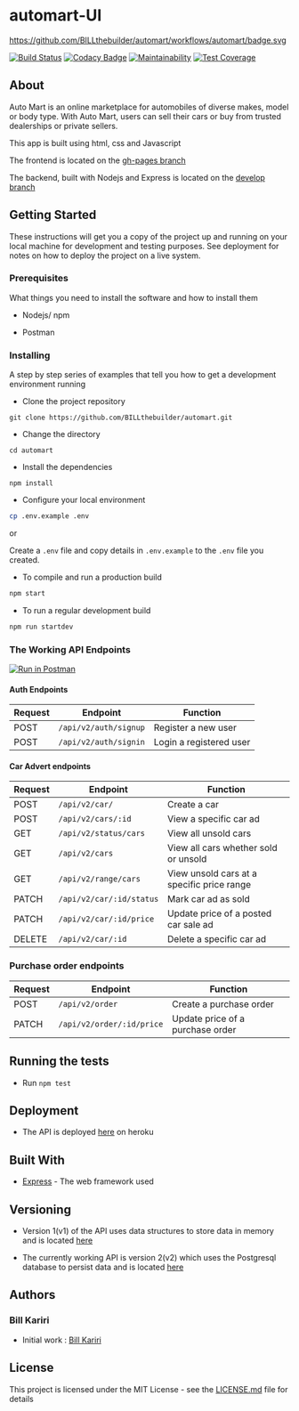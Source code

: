# automart-UI
https://github.com/BILLthebuilder/automart/workflows/automart/badge.svg

[![Build Status](https://travis-ci.org/BILLthebuilder/automart.svg?branch=develop)](https://travis-ci.org/BILLthebuilder/automart)
[![Codacy Badge](https://api.codacy.com/project/badge/Grade/49ef39d76a524574a1a17377fd577175)](https://www.codacy.com/app/BILLthebuilder/automart?utm_source=github.com&utm_medium=referral&utm_content=BILLthebuilder/automart&utm_campaign=Badge_Grade)
[![Maintainability](https://api.codeclimate.com/v1/badges/ffb1d05cd6ce559cedcb/maintainability)](https://codeclimate.com/github/BILLthebuilder/automart/maintainability)
[![Test Coverage](https://api.codeclimate.com/v1/badges/ffb1d05cd6ce559cedcb/test_coverage)](https://codeclimate.com/github/BILLthebuilder/automart/test_coverage)

## About

Auto Mart is an online marketplace for automobiles of diverse makes, model or body type. With Auto Mart, users can sell their cars or buy from trusted dealerships or private sellers.

This app is built using html, css and Javascript

The frontend is located on the [gh-pages branch](https://github.com/BILLthebuilder/automart/tree/gh-pages)

The backend, built with Nodejs and Express is located on the [develop branch](https://github.com/BILLthebuilder/automart/tree/develop)

## Getting Started

These instructions will get you a copy of the project up and running on your local machine for development and testing purposes. See deployment for notes on how to deploy the project on a live system.

### Prerequisites

What things you need to install the software and how to install them

- Nodejs/ npm

- Postman

### Installing

A step by step series of examples that tell you how to get a development environment running

- Clone the project repository

`git clone https://github.com/BILLthebuilder/automart.git`

- Change the directory

`cd automart`

- Install the dependencies

`npm install`

- Configure your local environment

```bash
cp .env.example .env
```

or

Create a `.env` file and copy details in `.env.example` to the `.env` file you created.

- To compile and run a production build

```bash
npm start
```

- To run a regular development build

```bash
npm run startdev
```

### The Working API Endpoints

[![Run in Postman](https://run.pstmn.io/button.svg)](https://app.getpostman.com/run-collection/e8c72a3c6aec23d3251b)

#### Auth Endpoints

| Request | Endpoint              | Function                |
| ------- | --------------------- | ----------------------- |
| POST    | `/api/v2/auth/signup` | Register a new user     |
| POST    | `/api/v2/auth/signin` | Login a registered user |

#### Car Advert endpoints

| Request | Endpoint                 | Function                                   |
| ------- | ------------------------ | ------------------------------------------ |
| POST    | `/api/v2/car/`           | Create a car                               |
| POST    | `/api/v2/cars/:id`       | View a specific car ad                     |
| GET     | `/api/v2/status/cars`    | View all unsold cars                       |
| GET     | `/api/v2/cars`           | View all cars whether sold or unsold       |
| GET     | `/api/v2/range/cars`     | View unsold cars at a specific price range |
| PATCH   | `/api/v2/car/:id/status` | Mark car ad as sold                        |
| PATCH   | `/api/v2/car/:id/price`  | Update price of a posted car sale ad       |
| DELETE  | `/api/v2/car/:id`        | Delete a specific car ad                   |

### Purchase order endpoints

| Request | Endpoint                  | Function                         |
| ------- | ------------------------- | -------------------------------- |
| POST    | `/api/v2/order`           | Create a purchase order          |
| PATCH   | `/api/v2/order/:id/price` | Update price of a purchase order |

## Running the tests

- Run `npm test`

## Deployment

- The API is deployed [here](https://automart-api.herokuapp.com/docs) on heroku

## Built With

- [Express](http://expressjs.com) - The web framework used

## Versioning

- Version 1(v1) of the API uses data structures to store data in memory and is located [here](https://github.com/BILLthebuilder/automart/tree/develop/src/server/v1)

- The currently working API is version 2(v2) which uses the Postgresql database to persist data and is located [here](https://github.com/BILLthebuilder/automart/tree/develop/src/server/v2)

## Authors

### Bill Kariri

- Initial work : [Bill Kariri](https://github.com/BILLthebuilder)

## License

This project is licensed under the MIT License - see the [LICENSE.md](LICENSE.md) file for details
